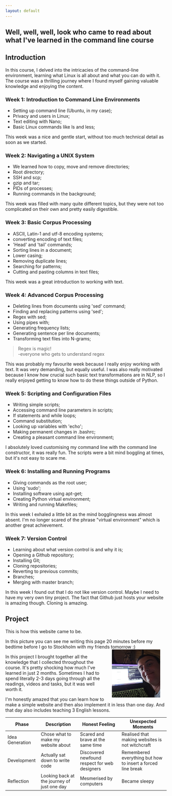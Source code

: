 ```yaml
---
layout: default
---
```


## Well, well, well, look who came to read about what I've learned in the command line course

## Introduction
In this course, I delved into the intricacies of the command-line environment, learning what Linux is all about and what you can do with it. The course was a thrilling journey where I found myself gaining valuable knowledge and enjoying the content.
 
 
### Week 1: Introduction to Command Line Environments
* Setting up command line (Ubuntu, in my case);
* Privacy and users in Linux;
* Text editing with Nano;
* Basic Linux commands like ls and less;  
 
This week was a nice and gentle start, without too much technical detail as soon as we started.  


### Week 2: Navigating a UNIX System
* We learned how to copy, move and remove directories;
* Root directory;
* SSH and scp;
* gzip and tar;
* PIDs of processes;
* Running commands in the background;

This week was filled with many quite different topics, but they were not too complicated on their own and pretty easily digestible.  


### Week 3: Basic Corpus Processing
* ASCII, Latin-1 and utf-8 encoding systems;
* converting encoding of text files;
* 'Head' and 'tail' commands;
* Sorting lines in a document;
* Lower casing;
* Removing duplicate lines;
* Searching for patterns;
* Cutting and pasting columns in text files;  

This week was a great introduction to working with text.  

### Week 4: Advanced Corpus Processing
* Deleting lines from documents using 'sed' command;
* Finding and replacing patterns using 'sed';
* Regex with sed;
* Using pipes with;
* Generating frequency lists;
* Generating sentence per line documents;
* Transforming text files into N-grams;  

> Regex is magic!  
-everyone who gets to understand regex  

This was probably my favourite week because I really enjoy working with text. It was very demanding, but equally useful. I was also really motivated because I know how crucial such basic text transformations are in NLP, so I really enjoyed getting to know how to do these things outside of Python.  
  
### Week 5: Scripting and Configuration Files
* Writing simple scripts;
* Accessing command line parameters in scripts;
* If statements and while loops;
* Command substitution;
* Looking up variables with 'echo';
* Making permanent changes in .bashrc;
* Creating a pleasant command line environment;
  
I absolutely loved customising my command line with the command line constructor, it was really fun. The scripts were a bit mind boggling at times, but it's not easy to scare me.
  
### Week 6: Installing and Running Programs
* Giving commands as the root user;
* Using 'sudo';
* Installing software using apt-get;
* Creating Python virtual environment;
* Writing and running Makefiles;
  
In this week I exhaled a little bit as the mind bogglingness was almost absent. I'm no longer scared of the phrase "virtual environment" which is another great achievement. 

### Week 7: Version Control
* Learning about what version control is and why it is;
* Opening a Github repository;
* Installing Git;
* Cloning repositories;
* Reverting to previous commits;
* Branches;
* Merging with master branch;

In this week I found out that I do not like version control. Maybe I need to have my very own tiny project. The fact that Github just hosts your website is amazing though. Cloning is amazing.

## Project
This is how this website came to be.  

In this picture you can see me writing this page 20 minutes before my bedtime before I go to Stockholm with my friends tomorrow :)  
<img src="assets/images/mebuttired.jpg" alt="Photo" hspace="20" width="30%" align="right"/>  

In this project I brought together all the knowledge that I collected throughout the course. It's pretty shocking how much I've learned in just 2 months. Sometimes I had to spend literally 2-3 days going through all the readings, videos and tasks, but it was well worth it.  
  
I'm honestly amazed that you can learn how to make a simple website and then also implement it in less than one day. And that day also includes teaching 3 English lessons.  

| Phase | Description | Honest Feeling | Unexpected Moments |
| ----- | ----------- | -------------- | ------------------ |
| Idea Generation | Chose what to make my website about | Scared and brave at the same time | Realised that making websites is not witchcraft |
| Development | Actually sat down to write code | Discovered newfound respect for web designers | Remembered everything but how to insert a forced line break |
| Reflection | Looking back at the journey of just one day | Mesmerised by computers | Became sleepy |
